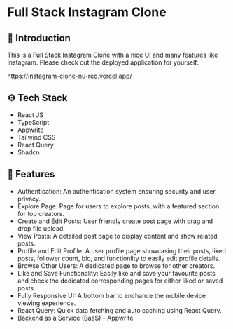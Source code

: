 # Full Stack Instagram Clone

## 🤖 Introduction

This is a Full Stack Instagram Clone with a nice UI and many features like Instagram.
Please check out the deployed application for yourself:

https://instagram-clone-nu-red.vercel.app/

## ⚙️ Tech Stack

- React JS
- TypeScript
- Appwrite
- Tailwind CSS
- React Query
- Shadcn

## 🔋 Features

- Authentication: An authentication system ensuring security and user privacy.
- Explore Page: Page for users to explore posts, with a featured section for top creators.
- Create and Edit Posts: User friendly create post page with drag and drop file upload.
- View Posts: A detailed post page to display content and show related posts.
- Profile and Edit Profile: A user profile page showcasing their posts, liked posts, follower count, bio, and functionlity to easily edit profile details.
- Browse Other Users: A dedicated page to browse for other creators.
- Like and Save Functionality: Easily like and save your favourite posts and check the dedicated corresponding pages for either liked or saved posts.
- Fully Responsive UI: A bottom bar to enchance the mobile device viewing experience.
- React Query: Quick data fetching and auto caching using React Query.
- Backend as a Service (BaaS) - Appwrite
